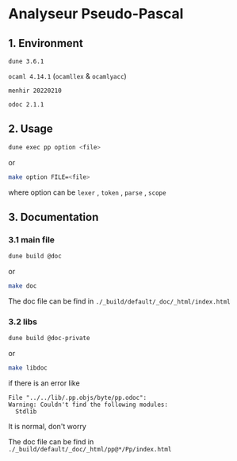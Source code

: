 # Analyseur Pseudo-Pascal
## 1. Environment

`dune 3.6.1` 

`ocaml 4.14.1` (`ocamllex` & `ocamlyacc`)

`menhir 20220210` 

`odoc 2.1.1` 

## 2. Usage

```bash
dune exec pp option <file>
```

or

```bash
make option FILE=<file>
```

where option can be `lexer` , `token` , `parse` , `scope` 

## 3. Documentation

### 3.1 main file

```bash
dune build @doc
```

or

```bash
make doc
```

The doc file can be find in `./_build/default/_doc/_html/index.html`

### 3.2 libs

```bash
dune build @doc-private
```

or

```bash
make libdoc
```

if there is an error like

```
File "../../lib/.pp.objs/byte/pp.odoc":
Warning: Couldn't find the following modules:
  Stdlib
```

It is normal, don't worry

The doc file can be find in `./_build/default/_doc/_html/pp@*/Pp/index.html`
